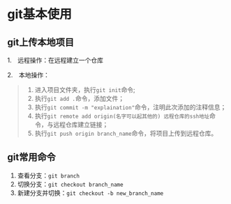 # git基本使用
## git上传本地项目
1.　远程操作：在远程建立一个仓库

2.　本地操作：

> 1. 进入项目文件夹，执行`git init`命令;
> 2. 执行`git add .`命令，添加文件；
> 3. 执行`git commit -m "explaination"`命令，注明此次添加的注释信息；
> 4. 执行`git remote add origin(名字可以起其他的) 远程仓库的ssh地址`命令，与远程仓库建立链接；
> 5. 执行`git push origin branch_name`命令，将项目上传到远程仓库。

## git常用命令
1. 查看分支：`git branch`
2. 切换分支：`git checkout branch_name`
3. 新建分支并切换：`git checkout -b new_branch_name`
